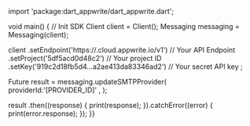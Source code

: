 import 'package:dart_appwrite/dart_appwrite.dart';

void main() { // Init SDK
  Client client = Client();
  Messaging messaging = Messaging(client);

  client
    .setEndpoint('https://<REGION>.cloud.appwrite.io/v1') // Your API Endpoint
    .setProject('5df5acd0d48c2') // Your project ID
    .setKey('919c2d18fb5d4...a2ae413da83346ad2') // Your secret API key
  ;

  Future result = messaging.updateSMTPProvider(
    providerId:'[PROVIDER_ID]' ,
  );

  result
    .then((response) {
      print(response);
    }).catchError((error) {
      print(error.response);
  });
}}